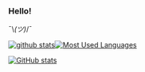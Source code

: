 ### Hello! 

¯\\_(ツ)_/¯

[![github stats](https://github-readme-stats.vercel.app/api?username=qihaiyan&show_icons=true&theme=default)](https://github.com/qihaiyan)[![Most Used Languages](https://github-readme-stats.vercel.app/api/top-langs/?username=qihaiyan&layout=compact&hide=python,html,css&langs_count=11)](https://github.com/qihaiyan)

[![GitHub stats](https://github-readme-stats.vercel.app/api?username=qihaiyan)](https://github.com/qihaiyan/github-readme-stats)
